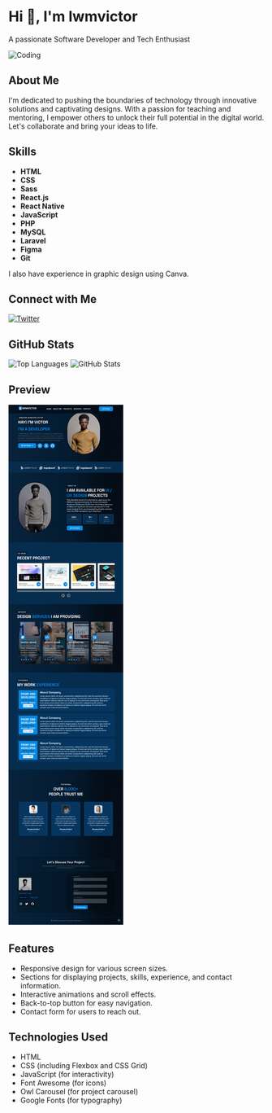 # Hi 👋, I'm Iwmvictor

A passionate Software Developer and Tech Enthusiast

![Coding](https://cdn.dribbble.com/users/1162077/screenshots/3848914/programmer.gif)

## About Me

I'm dedicated to pushing the boundaries of technology through innovative solutions and captivating designs. With a passion for teaching and mentoring, I empower others to unlock their full potential in the digital world. Let's collaborate and bring your ideas to life.

## Skills

- **HTML**
- **CSS**
- **Sass**
- **React.js**
- **React Native**
- **JavaScript**
- **PHP**
- **MySQL**
- **Laravel**
- **Figma**
- **Git**

I also have experience in graphic design using Canva.

## Connect with Me

[![Twitter](https://img.shields.io/twitter/follow/iwmvictor?logo=twitter&style=for-the-badge)](https://twitter.com/iwmvictor)

## GitHub Stats

![Top Languages](https://github-readme-stats.vercel.app/api/top-langs/?username=iwmvictor&layout=compact&theme=tokyonight)
![GitHub Stats](https://github-readme-stats.vercel.app/api?username=iwmvictor&show_icons=true&theme=tokyonight)


## Preview

![Porfolio page](/preview.png)


## Features

- Responsive design for various screen sizes.
- Sections for displaying projects, skills, experience, and contact information.
- Interactive animations and scroll effects.
- Back-to-top button for easy navigation.
- Contact form for users to reach out.

## Technologies Used

- HTML
- CSS (including Flexbox and CSS Grid)
- JavaScript (for interactivity)
- Font Awesome (for icons)
- Owl Carousel (for project carousel)
- Google Fonts (for typography)
